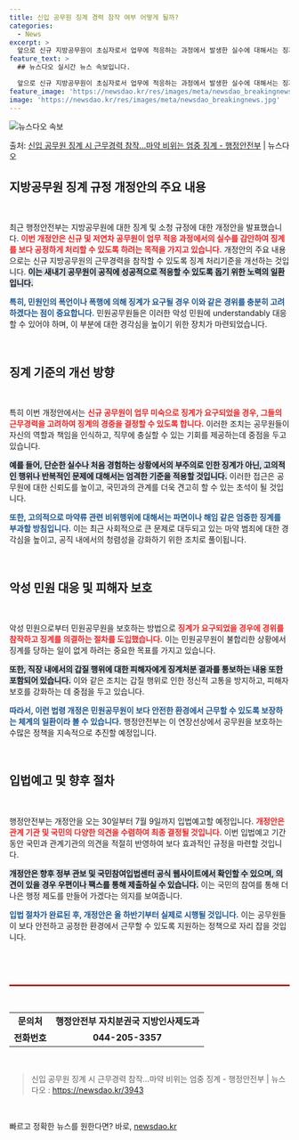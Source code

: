 ```yaml
---
title: 신입 공무원 징계 경력 참작 여부 어떻게 될까?
categories:
  - News
excerpt: >
  앞으로 신규 지방공무원이 초심자로서 업무에 적응하는 과정에서 발생한 실수에 대해서는 징계 정도를 정할 때 근…
feature_text: >
  ## 뉴스다오 실시간 뉴스 속보입니다.

  앞으로 신규 지방공무원이 초심자로서 업무에 적응하는 과정에서 발생한 실수에 대해서는 징계 정도를 정할 때 근…
feature_image: 'https://newsdao.kr/res/images/meta/newsdao_breakingnews.jpg'
image: 'https://newsdao.kr/res/images/meta/newsdao_breakingnews.jpg'
---
```


![뉴스다오 속보](https://newsdao.kr/res/images/meta/newsdao_breakingnews.jpg)

<p>출처: <a href="https://newsdao.kr/3943" rel="dofollow">신입 공무원 징계 시 근무경력 참작…마약 비위는 엄중 징계 - 행정안전부</a> | 뉴스다오</p>

<h2 data-ke-size="size26">지방공무원 징계 규정 개정안의 주요 내용</h2>

<p data-ke-size="size16">&nbsp;</p>
최근 행정안전부는 지방공무원에 대한 징계 및 소청 규정에 대한 개정안을 발표했습니다. <b><span style="color: #ee2323;">이번 개정안은 신규 및 저연차 공무원이 업무 적응 과정에서의 실수를 감안하여 징계를 보다 공정하게 처리할 수 있도록 하려는 목적을 가지고 있습니다.</span></b> 개정안의 주요 내용으로는 신규 지방공무원의 근무경력을 참작할 수 있도록 징계 처리기준을 개선하는 것입니다. <b><span style="background-color: #21538527;">이는 새내기 공무원이 공직에 성공적으로 적응할 수 있도록 돕기 위한 노력의 일환입니다.</span></b>

<b><span style="color: #1a5490;">특히, 민원인의 폭언이나 폭행에 의해 징계가 요구될 경우 이와 같은 경위를 충분히 고려하겠다는 점이 중요합니다.</span></b> 민원공무원들은 이러한 악성 민원에 understandably 대응할 수 있어야 하며, 이 부분에 대한 경각심을 높이기 위한 장치가 마련되었습니다.

<p data-ke-size="size16">&nbsp;</p>

<h2 data-ke-size="size26">징계 기준의 개선 방향</h2>

<p data-ke-size="size16">&nbsp;</p>
특히 이번 개정안에서는 <b><span style="color: #ee2323;">신규 공무원이 업무 미숙으로 징계가 요구되었을 경우, 그들의 근무경력을 고려하여 징계의 경중을 결정할 수 있도록 합니다.</span></b> 이러한 조치는 공무원들이 자신의 역할과 책임을 인식하고, 직무에 충실할 수 있는 기회를 제공하는데 중점을 두고 있습니다. 

<b><span style="background-color: #21538527;">예를 들어, 단순한 실수나 처음 경험하는 상황에서의 부주의로 인한 징계가 아닌, 고의적인 행위나 반복적인 문제에 대해서는 엄격한 기준을 적용할 것입니다.</span></b> 이러한 접근은 공무원에 대한 신뢰도를 높이고, 국민과의 관계를 더욱 견고히 할 수 있는 초석이 될 것입니다.

<b><span style="color: #1a5490;">또한, 고의적으로 마약류 관련 비위행위에 대해서는 파면이나 해임 같은 엄중한 징계를 부과할 방침입니다.</span></b> 이는 최근 사회적으로 큰 문제로 대두되고 있는 마약 범죄에 대한 경각심을 높이고, 공직 내에서의 청렴성을 강화하기 위한 조치로 풀이됩니다.

<p data-ke-size="size16">&nbsp;</p>

<h2 data-ke-size="size26">악성 민원 대응 및 피해자 보호</h2>

<p data-ke-size="size16">&nbsp;</p>
악성 민원으로부터 민원공무원을 보호하는 방법으로 <b><span style="color: #ee2323;">징계가 요구되었을 경우에 경위를 참작하고 징계를 의결하는 절차를 도입했습니다.</span></b> 이는 민원공무원이 불합리한 상황에서 징계를 당하는 일이 없게 하려는 중요한 목표를 가지고 있습니다. 

<b><span style="background-color: #21538527;">또한, 직장 내에서의 갑질 행위에 대한 피해자에게 징계처분 결과를 통보하는 내용 또한 포함되어 있습니다.</span></b> 이와 같은 조치는 갑질 행위로 인한 정신적 고통을 방지하고, 피해자 보호를 강화하는 데 중점을 두고 있습니다.

<b><span style="color: #1a5490;">따라서, 이런 법령 개정은 민원공무원이 보다 안전한 환경에서 근무할 수 있도록 보장하는 체계의 일환이라 볼 수 있습니다.</span></b> 행정안전부는 이 연장선상에서 공무원을 보호하는 수많은 정책을 지속적으로 추진할 예정입니다.

<p data-ke-size="size16">&nbsp;</p>

<h2 data-ke-size="size26">입법예고 및 향후 절차</h2>

<p data-ke-size="size16">&nbsp;</p>
행정안전부는 개정안을 오는 30일부터 7월 9일까지 입법예고할 예정입니다. <b><span style="color: #ee2323;">개정안은 관계 기관 및 국민의 다양한 의견을 수렴하여 최종 결정될 것입니다.</span></b> 이번 입법예고 기간 동안 국민과 관계기관의 의견을 적절히 반영하여 보다 효과적인 규정을 마련할 것입니다. 

<b><span style="background-color: #21538527;">개정안은 향후 정부 관보 및 국민참여입법센터 공식 웹사이트에서 확인할 수 있으며, 의견이 있을 경우 우편이나 팩스를 통해 제출하실 수 있습니다.</span></b> 이는 국민의 참여를 통해 더 나은 행정 제도를 만들어 가겠다는 의지를 보여줍니다.

<b><span style="color: #1a5490;">입법 절차가 완료된 후, 개정안은 올 하반기부터 실제로 시행될 것입니다.</span></b> 이는 공무원들이 보다 안전하고 공정한 환경에서 근무할 수 있도록 지원하는 정책으로 자리 잡을 것입니다. 

<p data-ke-size="size16">&nbsp;</p>

<p data-ke-size="size16">&nbsp;</p>
<hr style="border-top: 2px solid #ee2323;">
<p data-ke-size="size16">&nbsp;</p>
<table style="width: 100%;">
<tbody>
<tr>
<td style="text-align: center; height: 17px;"><b>문의처</b></td>
<td style="text-align: center; height: 17px;"><b>행정안전부 자치분권국 지방인사제도과</b></td>
</tr>
<tr>
<td style="text-align: center; height: 17px;"><b>전화번호</b></td>
<td style="text-align: center; height: 17px;"><b>044-205-3357</b></td>
</tr>
</tbody>
</table>

<p data-ke-size="size16">&nbsp;</p>
<blockquote>신입 공무원 징계 시 근무경력 참작…마약 비위는 엄중 징계 - 행정안전부 | 뉴스다오  : <a href="https://newsdao.kr/3943">https://newsdao.kr/3943</a></blockquote>
<p data-ke-size="size16">&nbsp;</p> 

빠르고 정확한 뉴스를 원한다면? 바로, <a href="https://newsdao.kr" rel="dofollow">newsdao.kr</a>


